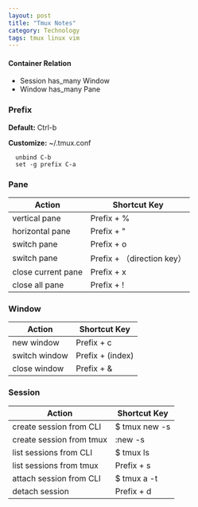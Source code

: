 ```yaml
---
layout: post
title: "Tmux Notes"
category: Technology
tags: tmux linux vim
---
```


#### Container Relation
* Session has_many Window
* Window has_many Pane

### Prefix
**Default:** Ctrl-b

**Customize:** ~/.tmux.conf

      unbind C-b
      set -g prefix C-a

### Pane

Action  | Shortcut Key
------------- | -------------
vertical pane  | Prefix + %
horizontal pane  | Prefix + "
switch pane | Prefix + o
switch pane | Prefix + （direction key）
close current pane | Prefix + x
close all pane | Prefix + !


### Window

Action  | Shortcut Key
------------- | -------------
new window | Prefix + c
switch window | Prefix + (index)
close window | Prefix + &

### Session

Action  | Shortcut Key
------------- | -------------
create session from CLI | $ tmux new -s <session-name>
create session from tmux  | :new -s <session-name>
list sessions from CLI | $ tmux ls
list sessions from tmux | Prefix + s
attach session from CLI | $ tmux a -t <session-name>
detach session | Prefix + d

